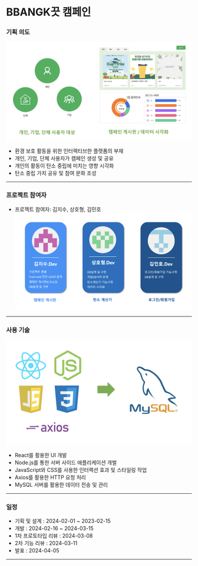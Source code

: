 ﻿# BBANGK끗 캠페인
<!-- * readme 작성요령: https://velog.io/@gmlstjq123/Readme.md-%ED%8C%8C%EC%9D%BC-%EC%9E%91%EC%84%B1%EB%B2%95 -->

### 기획 의도
![plan](https://github.com/jisoooo17/bbangkkeut_campaign/blob/main/intro.png)
* 환경 보호 활동을 위한 인터랙티브한 플랫폼의 부재
* 개인, 기업, 단체 사용자가 캠페인 생성 및 공유
* 개인의 활동이 탄소 중립에 미치는 영향 시각화
* 탄소 중립 가치 공유 및 참여 문화 조성

---

### 프로젝트 참여자
* 프로젝트 참여자: 김지수, 상호형, 김민호
![team](https://github.com/jisoooo17/bbangkkeut_campaign/blob/main/introduce-teamm.png) 

---

### 사용 기술
![stack](https://github.com/jisoooo17/bbangkkeut_campaign/blob/main/tech-stack.png)

* React를 활용한 UI 개발
* Node.js를 통한 서버 사이드 애플리케이션 개벌
* JavaScript와 CSS를 사용한 인터랙션 효과 및 스타일링 작업
* Axios를 활용한 HTTP 요청 처리
* MySQL 서버를 활용한 데이터 전송 및 관리
--- 

### 일정
* 기획 및 설계 : 2024-02-01 ~ 2023-02-15
* 개발 : 2024-02-16 ~ 2024-03-15
* 1차 프로토타입 리뷰 : 2024-03-08
* 2차 기능 리뷰 : 2024-03-11
* 발표 : 2024-04-05

--- 


<!-- ## 확인용
<img src="https://github.com/Sangbbgg/ezTeam2_campaign/assets/151603886/9357efe9-6554-42fb-aa41-938f9389eb33"> -->

